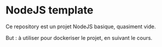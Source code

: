 # NodeJS template

Ce repository est un projet NodeJS basique, quasiment vide.  
  
But : à utiliser pour dockeriser le projet, en suivant le cours.


